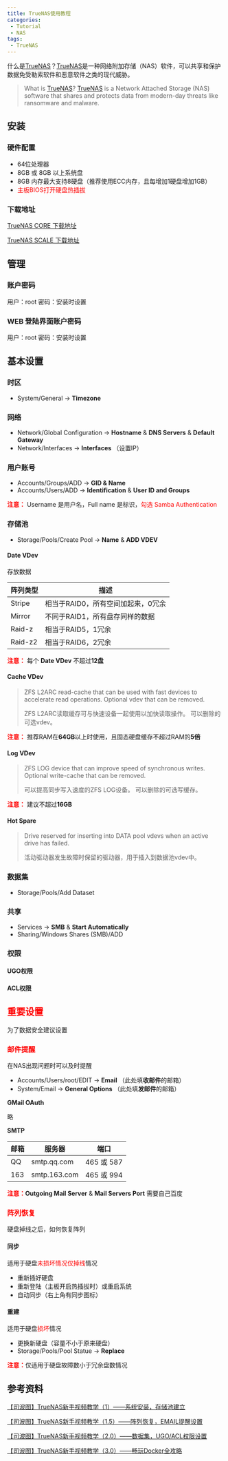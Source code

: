 ```yaml
---
title: TrueNAS使用教程
categories:
 - Tutorial
 - NAS
tags:
 - TrueNAS
---
```


什么是[TrueNAS](https://www.truenas.com/)？[TrueNAS](https://www.truenas.com/)是一种网络附加存储（NAS）软件，可以共享和保护数据免受勒索软件和恶意软件之类的现代威胁。

<!--more-->

> What is [TrueNAS](https://www.truenas.com/)? [TrueNAS](https://www.truenas.com/) is a Network Attached Storage (NAS) software that shares and protects data from modern-day threats like ransomware and malware.

## 安装

### 硬件配置

* 64位处理器
* 8GB 或 8GB 以上系统盘
* 8GB 内存最大支持8硬盘（推荐使用ECC内存，且每增加1硬盘增加1GB）
* <font color=red>主板BIOS打开硬盘热插拔</font>

### 下载地址

[TrueNAS CORE 下载地址](https://www.truenas.com/download-tn-core/)

[TrueNAS SCALE 下载地址](https://www.truenas.com/download-tn-scale/)

## 管理

### 账户密码

用户：root
密码：安装时设置

### WEB 登陆界面账户密码

用户：root
密码：安装时设置

## 基本设置

### 时区

* System/General -> **Timezone**

### 网络

* Network/Global Configuration -> **Hostname** & **DNS Servers** & **Default Gateway**
* Network/Interfaces -> **Interfaces** （设置IP）

### 用户账号

* Accounts/Groups/ADD -> **GID & Name**
* Accounts/Users/ADD -> **Identification** & **User ID and Groups**

<font color=red>**注意：**</font> Username 是用户名，Full name 是标识，<font color=red>勾选 Samba Authentication</font>

### 存储池

* Storage/Pools/Create Pool -> **Name** & **ADD VDEV**

#### Date VDev

存放数据

| 阵列类型 | 描述                               |
| -------- | ---------------------------------- |
| Stripe   | 相当于RAID0，所有空间加起来，0冗余 |
| Mirror   | 不同于RAID1，所有盘存同样的数据    |
| Raid-z   | 相当于RAID5，1冗余                 |
| Raid-z2  | 相当于RAID6，2冗余                 |

<font color=red>**注意：**</font> 每个 **Date VDev** 不超过**12盘**

#### Cache VDev

> ZFS L2ARC read-cache that can be used with fast devices to accelerate read operations. Optional vdev that can be removed.
>
> ZFS L2ARC读取缓存可与快速设备一起使用以加快读取操作。 可以删除的可选vdev。

<font color=red>**注意：**</font> 推荐RAM在**64GB**以上时使用，且固态硬盘缓存不超过RAM的**5倍**

#### Log VDev

> ZFS LOG device that can improve speed of synchronous writes. Optional write-cache that can be removed.
>
> 可以提高同步写入速度的ZFS LOG设备。 可以删除的可选写缓存。

<font color=red>**注意：**</font> 建议不超过**16GB**

#### Hot Spare 

> Drive reserved for inserting into DATA pool vdevs when an active drive has failed.
>
> 活动驱动器发生故障时保留的驱动器，用于插入到数据池vdev中。

### 数据集

* Storage/Pools/Add Dataset

### 共享

* Services -> **SMB** & **Start Automatically**
* Sharing/Windows Shares (SMB)/ADD

### 权限

#### UGO权限

#### ACL权限

## <font color=red>重要设置</font>

为了数据安全建议设置

### <font color=red>邮件提醒</font>

在NAS出现问题时可以及时提醒

* Accounts/Users/root/EDIT -> **Email** （此处填**收邮件**的邮箱）
* System/Email -> **General Options** （此处填**发邮件**的邮箱）

**GMail OAuth**

略

**SMTP**

| 邮箱 | 服务器       | 端口       |
| ---- | ------------ | ---------- |
| QQ   | smtp.qq.com  | 465 或 587 |
| 163  | smtp.163.com | 465 或 994 |

<font color=red>**注意：**</font>**Outgoing Mail Server** & **Mail Servers Port** 需要自己百度

### <font color=red>阵列恢复</font>

硬盘掉线之后，如何恢复阵列

#### 同步

适用于硬盘<font color=red>未损坏情况仅掉线</font>情况

* 重新插好硬盘
* 重新登陆（主板开启热插拔时）或重启系统
* 自动同步（右上角有同步图标）

#### 重建

适用于硬盘<font color=red>损坏</font>情况

* 更换新硬盘（容量不小于原来硬盘）
* Storage/Pools/Pool Statue -> **Replace**

<font color=red>**注意：**</font>仅适用于硬盘故障数小于冗余盘数情况

## 参考资料

[【司波图】TrueNAS新手视频教学（1）——系统安装，存储池建立](https://www.bilibili.com/video/BV1Cy4y1i7yG)

[【司波图】TrueNAS新手视频教学（1.5）——阵列恢复，EMAIL提醒设置](https://www.bilibili.com/video/BV1Qy4y127QH)

[【司波图】TrueNAS新手视频教学（2.0）——数据集，UGO/ACL权限设置](https://www.bilibili.com/video/BV1uT4y1K7kR)

[【司波图】TrueNAS新手视频教学（3.0）——畅玩Docker全攻略](https://www.bilibili.com/video/BV1JN411R7Gs)